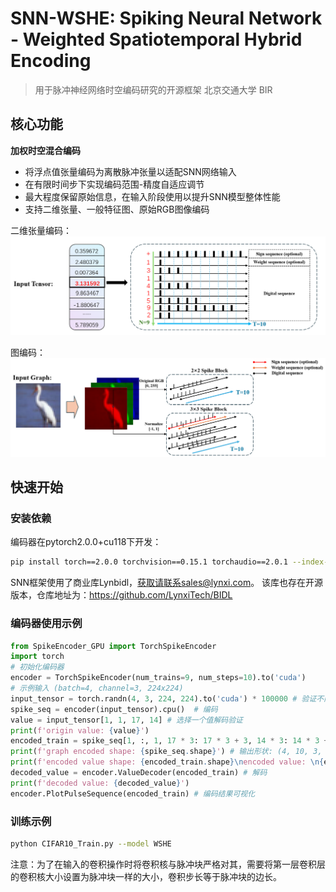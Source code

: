 # SNN-WSHE: Spiking Neural Network - Weighted Spatiotemporal Hybrid Encoding

> 用于脉冲神经网络时空编码研究的开源框架
> 北京交通大学 BIR

## 核心功能
 **加权时空混合编码**
   - 将浮点值张量编码为离散脉冲张量以适配SNN网络输入
   - 在有限时间步下实现编码范围-精度自适应调节
   - 最大程度保留原始信息，在输入阶段使用以提升SNN模型整体性能
   - 支持二维张量、一般特征图、原始RGB图像编码

二维张量编码：
![二维张量编码](./img/tensor_code.jpeg)

图编码：
![图编码](./img/graph_code.jpeg)
## 快速开始
### 安装依赖
编码器在pytorch2.0.0+cu118下开发：
```bash
pip install torch==2.0.0 torchvision==0.15.1 torchaudio==2.0.1 --index-url https://download.pytorch.org/whl/cu118
```
SNN框架使用了商业库Lynbidl，获取请联系sales@lynxi.com。 该库也存在开源版本，仓库地址为：https://github.com/LynxiTech/BIDL

### 编码器使用示例
```python
from SpikeEncoder_GPU import TorchSpikeEncoder
import torch
# 初始化编码器
encoder = TorchSpikeEncoder(num_trains=9, num_steps=10).to('cuda')
# 示例输入 (batch=4, channel=3, 224x224)
input_tensor = torch.randn(4, 3, 224, 224).to('cuda') * 100000 # 验证不同范围下的编码
spike_seq = encoder(input_tensor).cpu()  # 编码
value = input_tensor[1, 1, 17, 14] # 选择一个值解码验证
print(f'origin value: {value}')
encoded_train = spike_seq[1, :, 1, 17 * 3: 17 * 3 + 3, 14 * 3: 14 * 3 + 3]
print(f'graph encoded shape: {spike_seq.shape}') # 输出形状: (4, 10, 3, 672, 672)
print(f'encoded value shape: {encoded_train.shape}\nencoded value: \n{encoded_train}')
decoded_value = encoder.ValueDecoder(encoded_train) # 解码
print(f'decoded value: {decoded_value}')
encoder.PlotPulseSequence(encoded_train) # 编码结果可视化
```

### 训练示例
```bash
python CIFAR10_Train.py --model WSHE
```
注意：为了在输入的卷积操作时将卷积核与脉冲块严格对其，需要将第一层卷积层的卷积核大小设置为脉冲块一样的大小，卷积步长等于脉冲块的边长。
